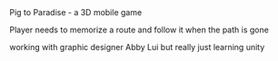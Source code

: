 ##
Pig to Paradise - a 3D mobile game

Player needs to memorize a route and follow it when the path is gone

working with graphic designer Abby Lui but really just learning unity